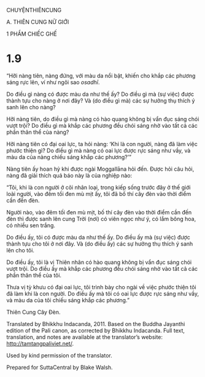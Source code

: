 CHUYỆNTHIÊNCUNG

A. THIÊN CUNG NỮ GIỚI

1 PHẨM CHIẾC GHẾ

# 1.9

“Hỡi nàng tiên, nàng đứng, với màu da nổi bật, khiến cho khắp các phương sáng rực lên, ví như ngôi sao _osadhī_.

Do điều gì nàng có được màu da như thế ấy? Do điều gì mà (sự việc) được thành tựu cho nàng ở nơi đây? Và (do điều gì mà) các sự hưởng thụ thích ý sanh lên cho nàng?

Hỡi nàng tiên, do điều gì mà nàng có hào quang không bị vẩn đục sáng chói vượt trội? Do điều gì mà khắp các phương đều chói sáng nhờ vào tất cả các phần thân thể của nàng?

Hỡi nàng tiên có đại oai lực, ta hỏi nàng: ‘Khi là con người, nàng đã làm việc phước thiện gì? Do điều gì mà nàng có oai lực được rực sáng như vầy, và màu da của nàng chiếu sáng khắp các phương?’”

Nàng tiên ấy hoan hỷ khi được ngài Moggallāna hỏi đến. Ðược hỏi câu hỏi, nàng đã giải thích quả báo này là của nghiệp nào:

“Tôi, khi là con người ở cõi nhân loại, trong kiếp sống trước đây ở thế giới loài người, vào đêm tối đen mù mịt ấy, tôi đã bố thí cây đèn vào thời điểm cần đến đèn.

Người nào, vào đêm tối đen mù mịt, bố thí cây đèn vào thời điểm cần đến đèn thì được sanh lên cung Trời (nơi) có viên ngọc như ý, có lắm bông hoa, có nhiều sen trắng.

Do điều ấy, tôi có được màu da như thế ấy. Do điều ấy mà (sự việc) được thành tựu cho tôi ở nơi đây. Và (do điều ấy) các sự hưởng thụ thích ý sanh lên cho tôi.

Do điều ấy, tôi là vị Thiên nhân có hào quang không bị vẩn đục sáng chói vượt trội. Do điều ấy mà khắp các phương đều chói sáng nhờ vào tất cả các phần thân thể của tôi.

Thưa vị tỳ khưu có đại oai lực, tôi trình bày cho ngài về việc phước thiện tôi đã làm khi là con người. Do điều ấy mà tôi có oai lực được rực sáng như vầy, và màu da của tôi chiếu sáng khắp các phương.”

Thiên Cung Cây Đèn.

Translated by Bhikkhu Indacanda, 2011. Based on the Buddha Jayanthi edition of the Pali canon, as corrected by Bhikkhu Indacanda. Full text, translation, and notes are available at the translator’s website: http://tamtangpaliviet.net/.

Used by kind permission of the translator.

Prepared for SuttaCentral by Blake Walsh.